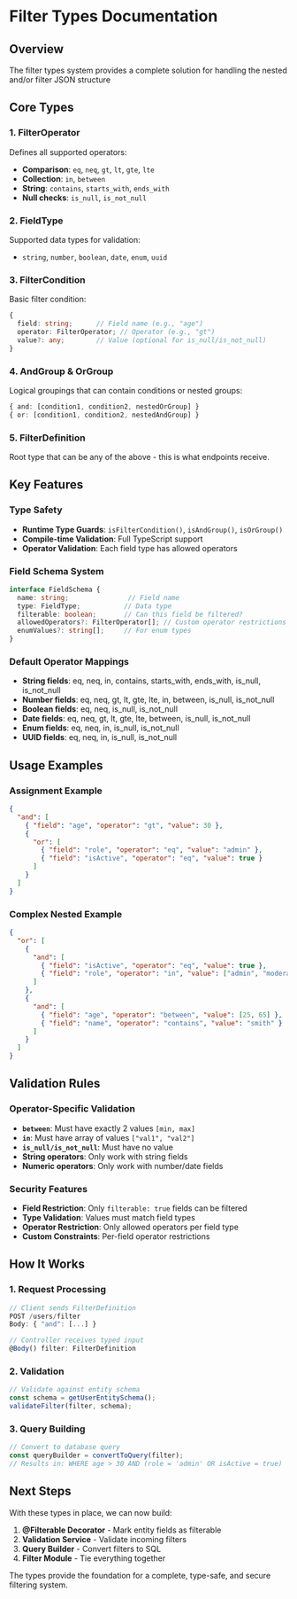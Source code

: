 # Filter Types Documentation

##  **Overview**

The filter types system provides a complete solution for handling the nested and/or filter JSON structure 
##  **Core Types**

### **1. FilterOperator**
Defines all supported operators:
- **Comparison**: `eq`, `neq`, `gt`, `lt`, `gte`, `lte`
- **Collection**: `in`, `between`
- **String**: `contains`, `starts_with`, `ends_with`  
- **Null checks**: `is_null`, `is_not_null`

### **2. FieldType**
Supported data types for validation:
- `string`, `number`, `boolean`, `date`, `enum`, `uuid`

### **3. FilterCondition**
Basic filter condition:
```typescript
{
  field: string;      // Field name (e.g., "age")
  operator: FilterOperator; // Operator (e.g., "gt")
  value?: any;        // Value (optional for is_null/is_not_null)
}
```

### **4. AndGroup & OrGroup**
Logical groupings that can contain conditions or nested groups:
```typescript
{ and: [condition1, condition2, nestedOrGroup] }
{ or: [condition1, condition2, nestedAndGroup] }
```

### **5. FilterDefinition**
Root type that can be any of the above - this is what endpoints receive.

##  **Key Features**

### **Type Safety**
- **Runtime Type Guards**: `isFilterCondition()`, `isAndGroup()`, `isOrGroup()`
- **Compile-time Validation**: Full TypeScript support
- **Operator Validation**: Each field type has allowed operators

### **Field Schema System**
```typescript
interface FieldSchema {
  name: string;               // Field name
  type: FieldType;           // Data type
  filterable: boolean;       // Can this field be filtered?
  allowedOperators?: FilterOperator[]; // Custom operator restrictions
  enumValues?: string[];     // For enum types
}
```

### **Default Operator Mappings**
- **String fields**: eq, neq, in, contains, starts_with, ends_with, is_null, is_not_null
- **Number fields**: eq, neq, gt, lt, gte, lte, in, between, is_null, is_not_null  
- **Boolean fields**: eq, neq, is_null, is_not_null
- **Date fields**: eq, neq, gt, lt, gte, lte, between, is_null, is_not_null
- **Enum fields**: eq, neq, in, is_null, is_not_null
- **UUID fields**: eq, neq, in, is_null, is_not_null

##  **Usage Examples**

### **Assignment Example**
```json
{
  "and": [
    { "field": "age", "operator": "gt", "value": 30 },
    {
      "or": [
        { "field": "role", "operator": "eq", "value": "admin" },
        { "field": "isActive", "operator": "eq", "value": true }
      ]
    }
  ]
}
```

### **Complex Nested Example**
```json
{
  "or": [
    {
      "and": [
        { "field": "isActive", "operator": "eq", "value": true },
        { "field": "role", "operator": "in", "value": ["admin", "moderator"] }
      ]
    },
    {
      "and": [
        { "field": "age", "operator": "between", "value": [25, 65] },
        { "field": "name", "operator": "contains", "value": "smith" }
      ]
    }
  ]
}
```

##  **Validation Rules**

### **Operator-Specific Validation**
- **`between`**: Must have exactly 2 values `[min, max]`
- **`in`**: Must have array of values `["val1", "val2"]`
- **`is_null/is_not_null`**: Must have no value
- **String operators**: Only work with string fields
- **Numeric operators**: Only work with number/date fields

### **Security Features**
- **Field Restriction**: Only `filterable: true` fields can be filtered
- **Type Validation**: Values must match field types
- **Operator Restriction**: Only allowed operators per field type
- **Custom Constraints**: Per-field operator restrictions

##  **How It Works**

### **1. Request Processing**
```typescript
// Client sends FilterDefinition
POST /users/filter
Body: { "and": [...] }

// Controller receives typed input
@Body() filter: FilterDefinition
```

### **2. Validation**
```typescript
// Validate against entity schema
const schema = getUserEntitySchema();
validateFilter(filter, schema);
```

### **3. Query Building**
```typescript
// Convert to database query
const queryBuilder = convertToQuery(filter);
// Results in: WHERE age > 30 AND (role = 'admin' OR isActive = true)
```

##  **Next Steps**

With these types in place, we can now build:
1. **@Filterable Decorator** - Mark entity fields as filterable
2. **Validation Service** - Validate incoming filters
3. **Query Builder** - Convert filters to SQL
4. **Filter Module** - Tie everything together

The types provide the foundation for a complete, type-safe, and secure filtering system.